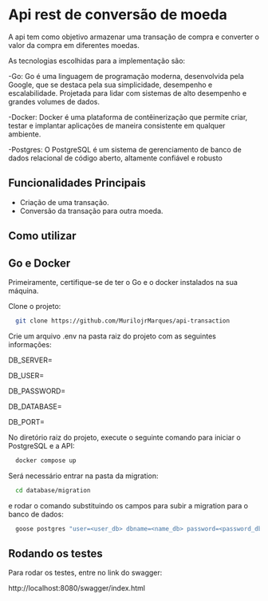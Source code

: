 
# Api rest de conversão de moeda

A api tem como objetivo armazenar uma transação de compra e converter o valor da compra em diferentes moedas.

As tecnologias escolhidas para a implementação são:

-Go: Go é uma linguagem de programação moderna, desenvolvida pela Google, que se destaca pela sua simplicidade, desempenho e escalabilidade. Projetada para lidar com sistemas de alto desempenho e grandes volumes de dados.

-Docker: Docker é uma plataforma de contêinerização que permite criar, testar e implantar aplicações de maneira consistente em qualquer ambiente.

-Postgres: O PostgreSQL é um sistema de gerenciamento de banco de dados relacional de código aberto, altamente confiável e robusto


## Funcionalidades Principais

- Criação de uma transação.
- Conversão da transação para outra moeda.


## Como utilizar

## Go e Docker
Primeiramente, certifique-se de ter o Go e o docker instalados na sua máquina.

Clone o projeto:

```bash
  git clone https://github.com/MurilojrMarques/api-transaction
```

Crie um arquivo .env na pasta raiz do projeto com as seguintes informações:

DB_SERVER=

DB_USER=

DB_PASSWORD=

DB_DATABASE=

DB_PORT=

No diretório raiz do projeto, execute o seguinte comando para iniciar o PostgreSQL e a API:

```bash
  docker compose up
```

Será necessário entrar na pasta da migration:

```bash
  cd database/migration
```

e rodar o comando substituindo os campos para subir a migration para o banco de dados:

```bash
  goose postgres "user=<user_db> dbname=<name_db> password=<password_db> host=<host_db> sslmode=disable" up 
```

## Rodando os testes

Para rodar os testes, entre no link do swagger: 

http://localhost:8080/swagger/index.html



